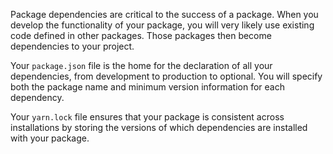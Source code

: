 
Package dependencies are critical to the success of a package. When you develop the functionality of your package, you will very likely use existing code defined in other packages. Those packages then become dependencies to your project.

Your `package.json` file is the home for the declaration of all your dependencies, from development to production to optional. You will specify both the package name and minimum version information for each dependency.

Your `yarn.lock` file ensures that your package is consistent across installations by storing the versions of which dependencies are installed with your package.  